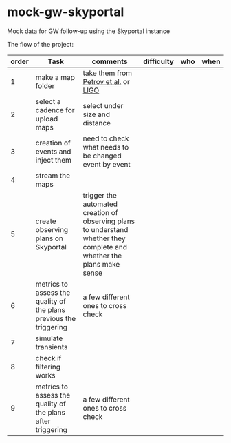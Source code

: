 # mock-gw-skyportal
Mock data for GW follow-up using the Skyportal instance 

The flow of the project:

order |Task | comments | difficulty | who | when
--|--|--|--|--|--
1|make a map folder | take them from [Petrov et al.](https://zenodo.org/record/5206853) or [LIGO]()| 
2|select a cadence for upload maps | select under size and distance
3|creation of events and inject them | need to check what needs to be changed event by event
4|stream the maps | |
5|create observing plans on Skyportal |trigger the automated creation of observing plans to understand whether they complete and whether the plans make sense
6|metrics to assess the quality of the plans previous the triggering| a few different ones to cross check
7|simulate transients |
8|check if filtering works |
9|metrics to assess the quality of the plans after triggering| a few different ones to cross check
